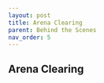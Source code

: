 ```yaml
---
layout: post
title: Arena Clearing
parent: Behind the Scenes
nav_order: 5
---
```

**Arena Clearing**
---